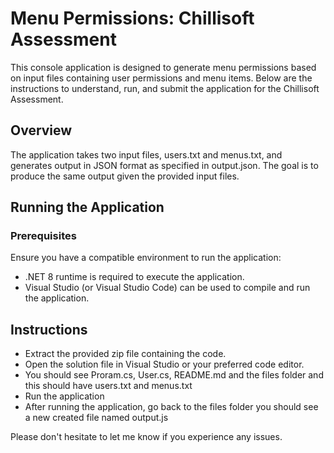 # Menu Permissions: Chillisoft Assessment

This console application is designed to generate menu permissions based on input files containing user permissions and menu items. Below are the instructions to understand, run, and submit the application for the Chillisoft Assessment.

## Overview

The application takes two input files, users.txt and menus.txt, and generates output in JSON format as specified in output.json. The goal is to produce the same output given the provided input files.

## Running the Application

### Prerequisites

Ensure you have a compatible environment to run the application:

- .NET 8 runtime is required to execute the application.
- Visual Studio (or Visual Studio Code) can be used to compile and run the application.

## Instructions

- Extract the provided zip file containing the code.
- Open the solution file in Visual Studio or your preferred code editor.
- You should see Proram.cs, User.cs, README.md and the files folder and this should have users.txt and menus.txt
- Run the application
- After running the application, go back to the files folder you should see a new created file named output.js

Please don't hesitate to let me know if you experience any issues.
